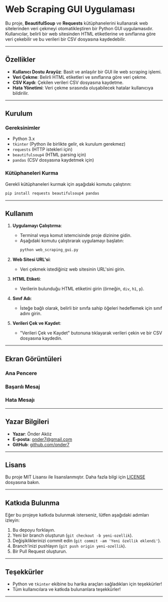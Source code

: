 # Web Scraping GUI Uygulaması

Bu proje, **BeautifulSoup** ve **Requests** kütüphanelerini kullanarak web sitelerinden veri çekmeyi otomatikleştiren bir Python GUI uygulamasıdır. Kullanıcılar, belirli bir web sitesinden HTML etiketlerine ve sınıflarına göre veri çekebilir ve bu verileri bir CSV dosyasına kaydedebilir.

---

## Özellikler

- **Kullanıcı Dostu Arayüz**: Basit ve anlaşılır bir GUI ile web scraping işlemi.
- **Veri Çekme**: Belirli HTML etiketleri ve sınıflarına göre veri çekme.
- **CSV Kaydı**: Çekilen verileri CSV dosyasına kaydetme.
- **Hata Yönetimi**: Veri çekme sırasında oluşabilecek hatalar kullanıcıya bildirilir.

---

## Kurulum

### Gereksinimler

- Python 3.x
- `tkinter` (Python ile birlikte gelir, ek kurulum gerekmez)
- `requests` (HTTP istekleri için)
- `beautifulsoup4` (HTML parsing için)
- `pandas` (CSV dosyasına kaydetmek için)

### Kütüphaneleri Kurma

Gerekli kütüphaneleri kurmak için aşağıdaki komutu çalıştırın:

```bash
pip install requests beautifulsoup4 pandas
```

---

## Kullanım

1. **Uygulamayı Çalıştırma**:
   - Terminal veya komut istemcisinde proje dizinine gidin.
   - Aşağıdaki komutu çalıştırarak uygulamayı başlatın:
     ```bash
     python web_scraping_gui.py
     ```

2. **Web Sitesi URL'si**:
   - Veri çekmek istediğiniz web sitesinin URL'sini girin.

3. **HTML Etiketi**:
   - Verilerin bulunduğu HTML etiketini girin (örneğin, `div`, `h1`, `p`).

4. **Sınıf Adı**:
   - İsteğe bağlı olarak, belirli bir sınıfa sahip öğeleri hedeflemek için sınıf adını girin.

5. **Verileri Çek ve Kaydet**:
   - "Verileri Çek ve Kaydet" butonuna tıklayarak verileri çekin ve bir CSV dosyasına kaydedin.

---

## Ekran Görüntüleri

### Ana Pencere


### Başarılı Mesaj


### Hata Mesajı


---

## Yazar Bilgileri

- **Yazar**: Önder Aköz
- **E-posta**: onder7@gmail.com
- **GitHub**: [github.com/onder7](https://github.com/onder7)

---

## Lisans

Bu proje MIT Lisansı ile lisanslanmıştır. Daha fazla bilgi için [LICENSE](LICENSE) dosyasına bakın.

---

## Katkıda Bulunma

Eğer bu projeye katkıda bulunmak isterseniz, lütfen aşağıdaki adımları izleyin:
1. Bu depoyu forklayın.
2. Yeni bir branch oluşturun (`git checkout -b yeni-ozellik`).
3. Değişikliklerinizi commit edin (`git commit -am 'Yeni özellik eklendi'`).
4. Branch'inizi pushlayın (`git push origin yeni-ozellik`).
5. Bir Pull Request oluşturun.

---

## Teşekkürler

- Python ve `tkinter` ekibine bu harika araçları sağladıkları için teşekkürler!
- Tüm kullanıcılara ve katkıda bulunanlara teşekkürler!

---

